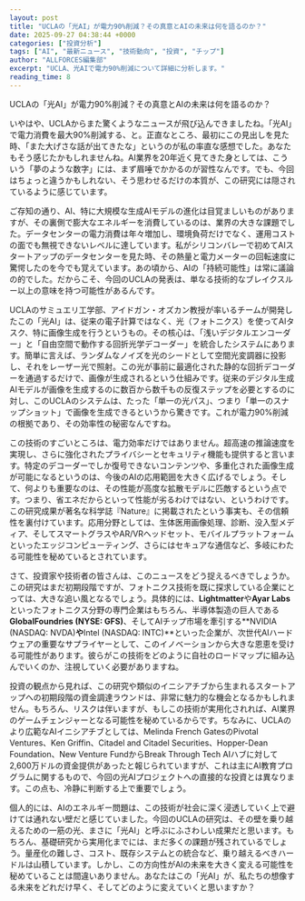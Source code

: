 ```yaml
---
layout: post
title: "UCLAの「光AI」が電力90%削減？その真意とAIの未来は何を語るのか？"
date: 2025-09-27 04:38:44 +0000
categories: ["投資分析"]
tags: ["AI", "最新ニュース", "技術動向", "投資", "チップ"]
author: "ALLFORCES編集部"
excerpt: "UCLA、光AIで電力90%削減について詳細に分析します。"
reading_time: 8
---
```


UCLAの「光AI」が電力90%削減？その真意とAIの未来は何を語るのか？

いやはや、UCLAからまた驚くようなニュースが飛び込んできましたね。「光AI」で電力消費を最大90%削減する、と。正直なところ、最初にこの見出しを見た時、「また大げさな話が出てきたな」というのが私の率直な感想でした。あなたもそう感じたかもしれませんね。AI業界を20年近く見てきた身としては、こういう「夢のような数字」には、まず眉唾でかかるのが習性なんです。でも、今回はちょっと違うかもしれない、そう思わせるだけの本質が、この研究には隠されているように感じています。

ご存知の通り、AI、特に大規模な生成AIモデルの進化は目覚ましいものがありますが、その裏側で膨大なエネルギーを消費しているのは、業界の大きな課題でした。データセンターの電力消費は年々増加し、環境負荷だけでなく、運用コストの面でも無視できないレベルに達しています。私がシリコンバレーで初めてAIスタートアップのデータセンターを見た時、その熱量と電力メーターの回転速度に驚愕したのを今でも覚えています。あの頃から、AIの「持続可能性」は常に議論の的でした。だからこそ、今回のUCLAの発表は、単なる技術的なブレイクスルー以上の意味を持つ可能性があるんです。

UCLAのサミュエリ工学部、アイドガン・オズカン教授が率いるチームが開発したこの「光AI」は、従来の電子計算ではなく、光（フォトニクス）を使ってAIタスク、特に画像生成を行うというもの。その核心は、「浅いデジタルエンコーダー」と「自由空間で動作する回折光学デコーダー」を統合したシステムにあります。簡単に言えば、ランダムなノイズを光のシードとして空間光変調器に投影し、それをレーザー光で照射。この光が事前に最適化された静的な回折デコーダーを通過するだけで、画像が生成されるという仕組みです。従来のデジタル生成AIモデルが画像を生成するのに数百から数千もの反復ステップを必要とするのに対し、このUCLAのシステムは、たった「単一の光パス」、つまり「単一のスナップショット」で画像を生成できるというから驚きです。これが電力90%削減の根拠であり、その効率性の秘密なんですね。

この技術のすごいところは、電力効率だけではありません。超高速の推論速度を実現し、さらに強化されたプライバシーとセキュリティ機能も提供すると言います。特定のデコーダーでしか復号できないコンテンツや、多重化された画像生成が可能になるというのは、今後のAIの応用範囲を大きく広げるでしょう。そして、何よりも重要なのは、その性能が高度な拡散モデルに匹敵するという点です。つまり、省エネだからといって性能が劣るわけではない、というわけです。この研究成果が著名な科学誌『Nature』に掲載されたという事実も、その信頼性を裏付けています。応用分野としては、生体医用画像処理、診断、没入型メディア、そしてスマートグラスやAR/VRヘッドセット、モバイルプラットフォームといったエッジコンピューティング、さらにはセキュアな通信など、多岐にわたる可能性を秘めているとされています。

さて、投資家や技術者の皆さんは、このニュースをどう捉えるべきでしょうか。この研究はまだ初期段階ですが、フォトニクス技術を既に探求している企業にとっては、大きな追い風となるでしょう。具体的には、**Lightmatter**や**Ayar Labs**といったフォトニクス分野の専門企業はもちろん、半導体製造の巨人である**GlobalFoundries (NYSE: GFS)**、そしてAIチップ市場を牽引する**NVIDIA (NASDAQ: NVDA)**や**Intel (NASDAQ: INTC)**といった企業が、次世代AIハードウェアの重要なサプライヤーとして、このイノベーションから大きな恩恵を受ける可能性があります。彼らがこの技術をどのように自社のロードマップに組み込んでいくのか、注視していく必要がありますね。

投資の観点から見れば、この研究や類似のイニシアチブから生まれるスタートアップへの初期段階の資金調達ラウンドは、非常に魅力的な機会となるかもしれません。もちろん、リスクは伴いますが、もしこの技術が実用化されれば、AI業界のゲームチェンジャーとなる可能性を秘めているからです。ちなみに、UCLAのより広範なAIイニシアチブとしては、Melinda French GatesのPivotal Ventures、Ken Griffin、Citadel and Citadel Securities、Hopper-Dean Foundation、New Venture FundからBreak Through Tech AIハブに対して2,600万ドルの資金提供があったと報じられていますが、これは主にAI教育プログラムに関するもので、今回の光AIプロジェクトへの直接的な投資とは異なります。この点も、冷静に判断する上で重要でしょう。

個人的には、AIのエネルギー問題は、この技術が社会に深く浸透していく上で避けては通れない壁だと感じていました。今回のUCLAの研究は、その壁を乗り越えるための一筋の光、まさに「光AI」と呼ぶにふさわしい成果だと思います。もちろん、基礎研究から実用化までには、まだ多くの課題が残されているでしょう。量産化の難しさ、コスト、既存システムとの統合など、乗り越えるべきハードルは山積しています。しかし、この方向性がAIの未来を大きく変える可能性を秘めていることは間違いありません。あなたはこの「光AI」が、私たちの想像する未来をどれだけ早く、そしてどのように変えていくと思いますか？

